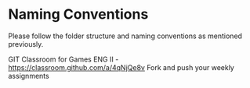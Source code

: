 # Naming Conventions
Please follow the folder structure and naming conventions as mentioned previously. 


GIT Classroom for Games ENG II - https://classroom.github.com/a/4qNjQe8v
Fork and push your weekly assignments
